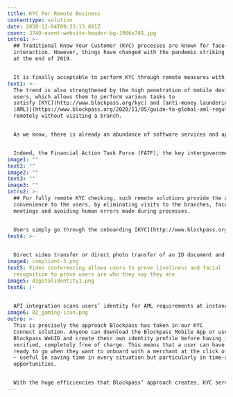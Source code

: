 ```yaml
---
title: KYC For Remote Business
contenttype: solution
date: 2020-12-04T09:33:13.601Z
cover: 3740-event-website-header-bg-1906x748.jpg
intro1: >-
  ## Traditional Know Your Customer (KYC) processes are known for face-to-face
  interaction. However, things have changed with the pandemic striking the world
  at the end of 2019.


  It is finally acceptable to perform KYC through remote measures with the use of technologies, including biometrics, video conferencing, blockchain, [OCR](https://www.blockpass.org/2019/02/28/three-technologies-democratizing-identity/) etc.
text1: >-
  The trend is also strengthened by the high penetration of mobile devices of
  users, which allows them to perform various tasks to
  satisfy [KYC](http://www.blockpass.org/kyc) and [anti-money laundering
  (AML)](https://www.blockpass.org/2020/11/05/guide-to-global-aml-regulations-2020/) requirements
  remotely without visiting a branch.


  As we know, there is already an abundance of software services and apps that has made this possible right now. The difficulty is that there is still a need to establish trust in order to remotely conclude deals, sign contracts, complete applications, and pay individuals. This requires a secure identity verification process which is accessible to the public.


  Indeed, the Financial Action Task Force (FATF), the key intergovernmental organization developing global policies for combating money laundering and terrorist financing, released a [statement on 1 April 2020](http://www.fatf-gafi.org/publications/fatfgeneral/documents/statement-covid-19.html), addressing in part the “world facing confinement or strict social distancing measures” resulting from the [COVID-19](https://www.blockpass.org/2020/06/14/cryptography-for-covid-19-how-privacy-can-be-enabled-for-pandemic-contact-tracing/) pandemic. The FATF highlighted the need for fintech and regtech that ensures “trustworthy digital identity for improving the security, privacy and convenience of identifying people remotely for both onboarding and conducting transactions” while also mitigating money laundering and terrorist financing risks.
image1: ""
text2: ""
image2: ""
text3: ""
image3: ""
intro2: >-
  ## For fully remote KYC checking, such remote solutions provide the utmost
  convenience to the users, by eliminating visits to the branches, face-to-face
  meetings and avoiding human errors made during processes.


  Users simply go through the onboarding [KYC](http://www.blockpass.org/kyc) process through a computer / mobile device. Depending on the jurisdictions, users can complete the whole process remotely. Technologies allow users to:
text4: >-
  

  Direct video transfer or direct photo transfer of an ID document and facial image
image4: compliant-3.png
text5: Video conferencing allows users to prove liveliness and facial
  recognition to prove users are who they say they are
image5: digitalidentity1.png
text6: |-
  

  API integration scans users’ identity for AML requirements at instance
image6: 02_gaming-icon.png
outro: >-
  This is precisely the approach Blockpass has taken in our KYC
  Connect solution. Anyone can download the Blockpass Mobile App or use
  Blockpass WebID and create their own identity profile before having it
  verified, completely free of charge. This means that a user can have their KYC
  ready to go when they want to onboard with a merchant at the click of a button
  – useful in saving time in every situation but particularly in time-sensitive
  opportunities. 


  With the huge efficiencies that Blockpass’ approach creates, KYC services can be offered to merchants at a fraction of the cost that they would have expected to pay with face-to-face methods. In addition to this, merchants also don’t have to wait for the KYC process to be completed either – if a user has a verified identity already, they are ready to onboard straight away! Finally, an important benefit of this model and reusable and remote KYC is that the user is in charge of their own personal information and data. They chose which merchants to onboard with and can decide based on the information required – giving them back control of what is their own data, rather than handing over control of it to a company.
---
```

